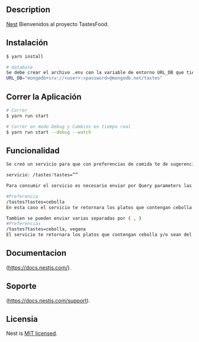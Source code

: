 
## Description

[Nest](https://github.com/nestjs/nest) Bienvenidos al proyecto TastesFood.

## Instalación

```bash
$ yarn install

# database
Se debe crear el archivo .env con la variable de entorno URL_DB que tiene la cadena de conexión de mongodb ejemplo:
URL_DB="mongodb+srv://<user>:<password>@mongodb.net/tastes"
```

## Correr la Aplicación

```bash
# Correr
$ yarn run start

# Correr en modo Debug y Cambios en tiempo real 
$ yarn run start --debug --watch
```

## Funcionalidad
```bash
Se creó un servicio para que con preferencias de comida te de sugerencias de platos y restaurantes 

servicio: /tastes?tastes=””

Para consumir el servicio es necesario enviar por Query parameters las preferencias de comidas del usuarios 

#Preferencia 
/tastes?tastes=cebolla 
En esta caso el servicio te retornara los platos que contengan cebolla

Tambien se pueden enviar varias separadas por ( , ) 
#Preferencias 
/tastes?tastes=cebolla, vegana 
El servicio te retornara los platos que contengan cebolla y/o sean del tipo de comida vegana y los restaurantes donde se encuentren disponibles 
```

## Documentacion

(https://docs.nestjs.com/).

## Soporte

(https://docs.nestjs.com/support).

## Licensia 

Nest is [MIT licensed](LICENSE).
